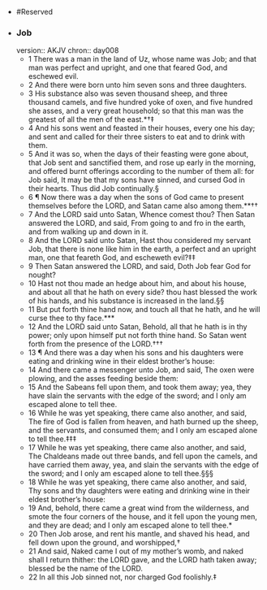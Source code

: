 - #Reserved
- ### Job
  version:: AKJV
  chron:: day008
	- 1 There was a man in the land of Uz, whose name was Job; and that man was perfect
	  and upright, and one that feared God, and eschewed evil.
	- 2 And there were born unto
	  him seven sons and three daughters.
	- 3 His substance also was seven thousand sheep,
	  and three thousand camels, and five hundred yoke of oxen, and five hundred she asses,
	  and a very great household; so that this man was the greatest of all the men of the
	  east.*†‡
	- 4 And his sons went and feasted in their houses, every one his day; and sent and called
	  for their three sisters to eat and to drink with them.
	- 5 And it was so, when the days of
	  their feasting were gone about, that Job sent and sanctified them, and rose up early in
	  the morning, and offered burnt offerings according to the number of them all: for Job
	  said, It may be that my sons have sinned, and cursed God in their hearts. Thus did Job
	  continually.§
	- 6 ¶ Now there was a day when the sons of God came to present themselves before the
	  LORD, and Satan came also among them.**††
	- 7 And the LORD said unto Satan, Whence
	  comest thou? Then Satan answered the LORD, and said, From going to and fro in the
	  earth, and from walking up and down in it.
	- 8 And the LORD said unto Satan, Hast thou
	  considered my servant Job, that there is none like him in the earth, a perfect and an
	  upright man, one that feareth God, and escheweth evil?‡‡
	- 9 Then Satan answered the
	  LORD, and said, Doth Job fear God for nought?
	- 10 Hast not thou made an hedge about
	  him, and about his house, and about all that he hath on every side? thou hast blessed the
	  work of his hands, and his substance is increased in the land.§§
	- 11 But put forth thine
	  hand now, and touch all that he hath, and he will curse thee to thy face.***
	- 12 And the
	  LORD said unto Satan, Behold, all that he hath is in thy power; only upon himself put
	  not forth thine hand. So Satan went forth from the presence of the LORD.†††
	- 13 ¶ And there was a day when his sons and his daughters were eating and drinking
	  wine in their eldest brother’s house:
	- 14 And there came a messenger unto Job, and said,
	  The oxen were plowing, and the asses feeding beside them:
	- 15 And the Sabeans fell
	  upon them, and took them away; yea, they have slain the servants with the edge of the
	  sword; and I only am escaped alone to tell thee.
	- 16 While he was yet speaking, there
	  came also another, and said, The fire of God is fallen from heaven, and hath burned
	  up the sheep, and the servants, and consumed them; and I only am escaped alone to tell
	  thee.‡‡‡
	- 17 While he was yet speaking, there came also another, and said, The Chaldeans
	  made out three bands, and fell upon the camels, and have carried them away, yea,
	  and slain the servants with the edge of the sword; and I only am escaped alone to tell
	  thee.§§§
	- 18 While he was yet speaking, there came also another, and said, Thy sons and
	  thy daughters were eating and drinking wine in their eldest brother’s house:
	- 19 And,
	  behold, there came a great wind from the wilderness, and smote the four corners of the
	  house, and it fell upon the young men, and they are dead; and I only am escaped alone
	  to tell thee.*
	- 20 Then Job arose, and rent his mantle, and shaved his head, and fell down upon the
	  ground, and worshipped,†
	- 21 And said, Naked came I out of my mother’s womb, and
	  naked shall I return thither: the LORD gave, and the LORD hath taken away; blessed
	  be the name of the LORD.
	- 22 In all this Job sinned not, nor charged God foolishly.‡